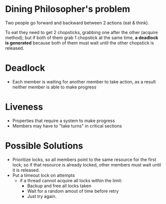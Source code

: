 # Dining Philosopher's problem
Two people go forward and backward between 2 actions (eat & think).

To eat they need to get 2 chopsticks, grabbing one after the other (acquire method);
but if both of them grab 1 chopstick at the same time, **a deadlock is generated**
because both of them must wait until the other chopstick is released.

# Deadlock
- Each member is waiting for another member to take action, as a result
  neither member is able to make progress

# Liveness
- Properties that require a system to make progress
- Members may have to "take turns" in critical sections

# Possible Solutions
- Prioritize locks, so all members point to the same resource for the first lock;
  so if that resource is already locked, other members must wait until it is released.
- Put a timeout lock on attempts
  - if a thread cannot acquire all locks within the limit:
    - Backup and free all locks taken
    - Wait for a random amout of time before retry
    - Just try again.
